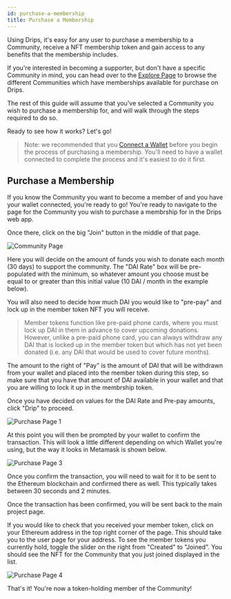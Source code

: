 ```yaml
---
id: purchase-a-membership
title: Purchase a Membership
---
```


Using Drips, it's easy for any user to purchase a membership to a Community, receive 
a NFT membership token and gain access to any benefits that the membership includes.

If you're interested in becoming a supporter, but don't have a specific Community
in mind, you can head over to the [Explore Page][da] to browse the different Communities
which have memberships available for purchase on Drips.

The rest of this guide will assume that you've selected a Community you wish
to purchase a membership for, and will walk through the steps required to do so.

Ready to see how it works? Let's go!

> Note: we recommended that you [Connect a Wallet][cw] before you begin the process of 
purchasing a membership. You'll need to have a wallet connected to complete the process 
and it's easiest to do it first.

## Purchase a Membership

If you know the Community you want to become a member of and you have your wallet
connected, you're ready to go! You're ready to navigate to the page for the Community you wish to 
purchase a membrship for in the Drips web app.

Once there, click on the big "Join" button in the middle of that page.

![Community Page][c8]

Here you will decide on the amount of funds you wish to donate each month (30 days) to
support the community. The "DAI Rate" box will be pre-populated with the minimum, so whatever
amount you choose must be equal to or greater than this initial value (10 DAI / month 
in the example below).

You will also need to decide how much DAI you would like to "pre-pay" and lock up in the
member token NFT you will receive. 

> Member tokens function like pre-paid phone cards, where you must lock up DAI in them in advance to cover upcoming donations. However, unlike a pre-paid phone card, you can always withdraw any DAI that is locked up in the
member token but which has not yet been donated (i.e. any DAI that would be used to cover future
months).

The amount to the right of "Pay" is the amount of DAI that will be withdrawn from 
your wallet and placed into the member token during this step, so make sure that you have 
that amount of DAI available in your wallet and that you are willing to lock it up in the
membrship token.

Once you have decided on values for the DAI Rate and Pre-pay amounts, click "Drip" to proceed. 
  
![Purchase Page 1][p1]

At this point you will then be prompted by your wallet to confirm the transaction.
This will look a little different depending on which Wallet you're using, but the way it
looks in Metamask is shown below.
  
![Purchase Page 3][p3]

Once you confirm the transaction, you will need to wait for it to be sent to the Ethereum
blockchain and confirmed there as well. This typically takes between 30 seconds and 2 minutes.

Once the transaction has been confirmed, you will be sent back to the main project page.

If you would like to check that you received your member token, click on your Ethereum address
in the top right corner of the page. This should take you to the user page for your address.
To see the member tokens you currently hold, toggle the slider on the right from "Created" to
"Joined". You should see the NFT for the Community that you just joined displayed in the list.
  
![Purchase Page 4][p4]

That's it! You're now a token-holding member of the Community!

[da]: https://app.drips.network/explore
[cw]: connect-a-wallet.md
[c8]: /img/drips_create8.png
[p1]: /img/drips_purchase1.png
[p2]: /img/drips_purchase2.png
[p3]: /img/drips_purchase3.png
[p4]: /img/drips_purchase4.png
